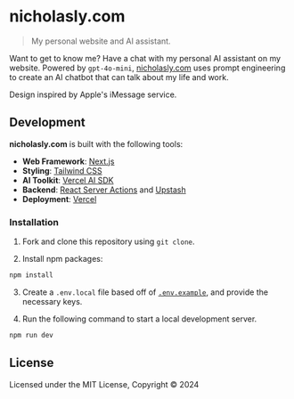 # nicholasly.com

> My personal website and AI assistant.

Want to get to know me? Have a chat with my personal AI assistant on my website. Powered by `gpt-4o-mini`, [nicholasly.com](https://nicholasly.com/) uses prompt engineering to create an AI chatbot that can talk about my life and work.

Design inspired by Apple's iMessage service.

## Development

**nicholasly.com** is built with the following tools:

- **Web Framework**: [Next.js](https://nextjs.org/)
- **Styling**: [Tailwind CSS](https://tailwindcss.com/)
- **AI Toolkit**: [Vercel AI SDK](https://sdk.vercel.ai/)
- **Backend**: [React Server Actions](https://react.dev/reference/rsc/server-actions) and [Upstash](https://upstash.com/)
- **Deployment**: [Vercel](https://vercel.com/)

### Installation

1. Fork and clone this repository using `git clone`.

2. Install npm packages:

```zsh
npm install
```

3. Create a `.env.local` file based off of [`.env.example`](.env.example), and provide the necessary keys.

4. Run the following command to start a local development server.

```zsh
npm run dev
```

## License

Licensed under the MIT License, Copyright © 2024
